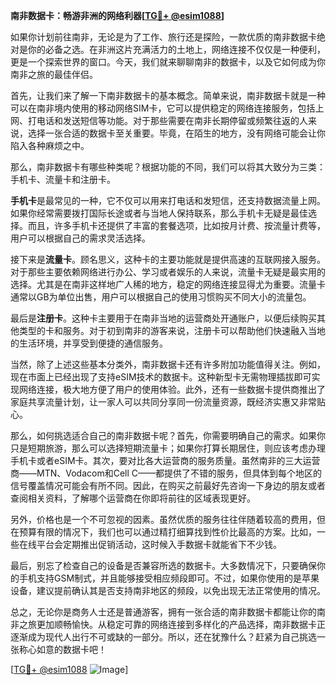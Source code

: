 **南非数据卡：畅游非洲的网络利器[[TG💪+ @esim1088](https://t.me/s/esim1088)]**

如果你计划前往南非，无论是为了工作、旅行还是探险，一款优质的南非数据卡绝对是你的必备之选。在非洲这片充满活力的土地上，网络连接不仅仅是一种便利，更是一个探索世界的窗口。今天，我们就来聊聊南非的数据卡，以及它如何成为你南非之旅的最佳伴侣。

首先，让我们来了解一下南非数据卡的基本概念。简单来说，南非数据卡就是一种可以在南非境内使用的移动网络SIM卡，它可以提供稳定的网络连接服务，包括上网、打电话和发送短信等功能。对于那些需要在南非长期停留或频繁往返的人来说，选择一张合适的数据卡至关重要。毕竟，在陌生的地方，没有网络可能会让你陷入各种麻烦之中。

那么，南非数据卡有哪些种类呢？根据功能的不同，我们可以将其大致分为三类：手机卡、流量卡和注册卡。

**手机卡**是最常见的一种，它不仅可以用来打电话和发短信，还支持数据流量上网。如果你经常需要拨打国际长途或者与当地人保持联系，那么手机卡无疑是最佳选择。而且，许多手机卡还提供了丰富的套餐选项，比如按月计费、按流量计费等，用户可以根据自己的需求灵活选择。

接下来是**流量卡**。顾名思义，这种卡的主要功能就是提供高速的互联网接入服务。对于那些主要依赖网络进行办公、学习或者娱乐的人来说，流量卡无疑是最实用的选择。尤其是在南非这样地广人稀的地方，稳定的网络连接显得尤为重要。流量卡通常以GB为单位出售，用户可以根据自己的使用习惯购买不同大小的流量包。

最后是**注册卡**。这种卡主要用于在南非当地的运营商处开通账户，以便后续购买其他类型的卡和服务。对于初到南非的游客来说，注册卡可以帮助他们快速融入当地的生活环境，并享受到便捷的通信服务。

当然，除了上述这些基本分类外，南非数据卡还有许多附加功能值得关注。例如，现在市面上已经出现了支持eSIM技术的数据卡。这种新型卡无需物理插拔即可实现网络连接，极大地方便了用户的使用体验。此外，还有一些数据卡提供商推出了家庭共享流量计划，让一家人可以共同分享同一份流量资源，既经济实惠又非常贴心。

那么，如何挑选适合自己的南非数据卡呢？首先，你需要明确自己的需求。如果你只是短期旅游，那么可以选择短期流量卡；如果你打算长期居住，则应该考虑办理手机卡或者eSIM卡。其次，要对比各大运营商的服务质量。虽然南非的三大运营商——MTN、Vodacom和Cell C——都提供了不错的服务，但具体到每个地区的信号覆盖情况可能会有所不同。因此，在购买之前最好先咨询一下身边的朋友或者查阅相关资料，了解哪个运营商在你即将前往的区域表现更好。

另外，价格也是一个不可忽视的因素。虽然优质的服务往往伴随着较高的费用，但在预算有限的情况下，我们也可以通过精打细算找到性价比最高的方案。比如，一些在线平台会定期推出促销活动，这时候入手数据卡就能省下不少钱。

最后，别忘了检查自己的设备是否兼容所选的数据卡。大多数情况下，只要确保你的手机支持GSM制式，并且能够接受相应频段即可。不过，如果你使用的是苹果设备，建议提前确认其是否支持南非地区的频段，以免出现无法正常使用的情况。

总之，无论你是商务人士还是普通游客，拥有一张合适的南非数据卡都能让你的南非之旅更加顺畅愉快。从稳定可靠的网络连接到多样化的产品选择，南非数据卡正逐渐成为现代人出行不可或缺的一部分。所以，还在犹豫什么？赶紧为自己挑选一张称心如意的数据卡吧！

[[TG💪+ @esim1088](https://t.me/s/esim1088) ![Image](https://i.postimg.cc/4NQfJmqS/Snipaste-2025-05-13-00-14-12.png)]